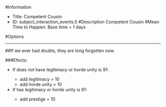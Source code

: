 #Information
 - Title: Competent Cousin
 - ID: subject_interaction_events.5
#Description
Competent Cousin
#Mean Time to Happen:
Base time = 1 days

#Options

___
##If we ever had doubts, they are long forgotten now.

###Efects:<ul><li>If does not have legitimacy or horde unity is 91:</li><ul><li>add legitimacy = 10</li><li>add horde unity = 10</li></ul><li>If has legitimacy or horde unity is 91:</li><ul><li>add prestige = 10</li></ul></ul>
